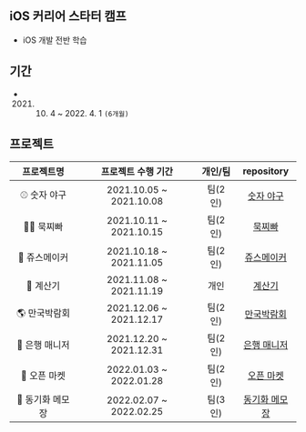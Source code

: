 ## iOS 커리어 스타터 캠프
- iOS 개발 전반 학습

## 기간
- 2021. 10. 4 ~ 2022. 4. 1 `(6개월)`


## 프로젝트
|프로젝트명|프로젝트 수행 기간|개인/팀|repository|
|:---:|:---:|:---:|:---:|
|⚾️ 숫자 야구|2021.10.05 ~ 2021.10.08|팀(2인)|[숫자 야구](https://github.com/na-young-kwon/ios-number-baseball)|
|👊🏻 묵찌빠|2021.10.11 ~ 2021.10.15|팀(2인)|[묵찌빠](https://github.com/na-young-kwon/ios-rock-paper-scissors)|
|🍓 쥬스메이커|2021.10.18 ~ 2021.11.05|팀(2인)|[쥬스메이커](https://github.com/na-young-kwon/ios-juice-maker)|    
|📱 계산기|2021.11.08 ~ 2021.11.19|개인|[계산기](https://github.com/na-young-kwon/ios-calculator-apps/tree/step3)|
|🌎 만국박람회|2021.12.06 ~ 2021.12.17|팀(2인)|[만국박람회](https://github.com/na-young-kwon/ios-exposition-universelle)|
|🏦 은행 매니저|2021.12.20 ~ 2021.12.31|팀(2인)|[은행 매니저](https://github.com/na-young-kwon/ios-bank-manager/tree/main)|
|🏪 오픈 마켓|2022.01.03 ~ 2022.01.28|팀(2인)|[오픈 마켓](https://github.com/na-young-kwon/ios-open-market/tree/main)|
|📝 동기화 메모장|2022.02.07 ~ 2022.02.25|팀(3인)|[동기화 메모장](https://github.com/na-young-kwon/ios-cloud-notes)|

